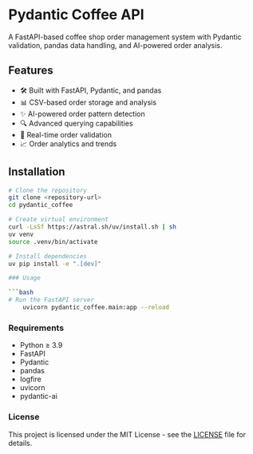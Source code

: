 # Pydantic Coffee API

A FastAPI-based coffee shop order management system with Pydantic validation, pandas data handling, and AI-powered order analysis.

## Features

- 🛠️ Built with FastAPI, Pydantic, and pandas
- 📊 CSV-based order storage and analysis
- ✨ AI-powered order pattern detection
- 🔍 Advanced querying capabilities
- 🚀 Real-time order validation
- 📈 Order analytics and trends

## Installation

```bash
# Clone the repository
git clone <repository-url>
cd pydantic_coffee

# Create virtual environment
curl -LsSf https://astral.sh/uv/install.sh | sh
uv venv
source .venv/bin/activate

# Install dependencies
uv pip install -e ".[dev]"

### Usage

```bash
# Run the FastAPI server
    uvicorn pydantic_coffee.main:app --reload
```

### Requirements
  - Python ≥ 3.9
  - FastAPI
  - Pydantic
  - pandas
  - logfire
  - uvicorn
  - pydantic-ai

### License

This project is licensed under the MIT License - see the [LICENSE](LICENSE) file for details.
```